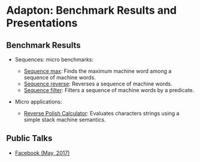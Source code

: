 Adapton: Benchmark Results and Presentations
=============================================

Benchmark Results
-----------------

- Sequences: micro benchmarks:
  - [Sequence max](2017-05-facebook/results/seq-max/): Finds the maximum machine word among a sequence of machine words.
  - [Sequence reverse](2017-05-facebook/results/seq-reverse/): Reverses a sequence of machine words.
  - [Sequence filter](2017-05-facebook/results/seq-filter/): Filters a sequence of machine words by a predicate.

- Micro applications:
  - [Reverse Polish Calculator](2017-05-facebook/results/rev-polish-calc/): Evaluates characters strings using a simple stack machine semantics.

Public Talks
-------------
- [Facebook (May, 2017)](2017-05-facebook)


